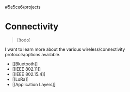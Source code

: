 #5e5ce6/projects 

# Connectivity

> [!todo]

I want to learn more about the various wireless/connectivity protocols/options available.

- [[Bluetooth]]
- [[IEEE 802.11]]
- [[IEEE 802.15.4]]
- [[LoRa]]
- [[Application Layers]]

